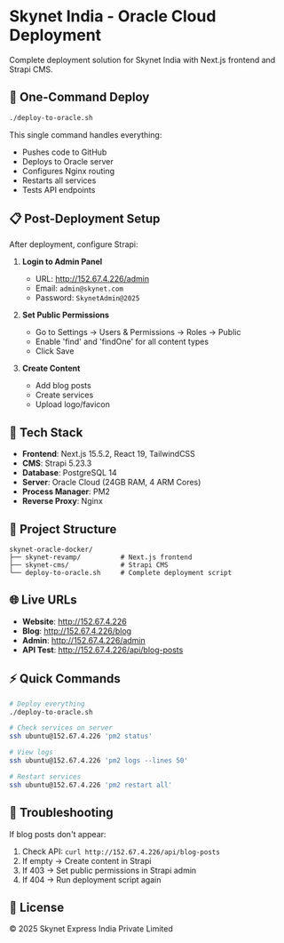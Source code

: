 # Skynet India - Oracle Cloud Deployment

Complete deployment solution for Skynet India with Next.js frontend and Strapi CMS.

## 🚀 One-Command Deploy

```bash
./deploy-to-oracle.sh
```

This single command handles everything:
- Pushes code to GitHub
- Deploys to Oracle server
- Configures Nginx routing
- Restarts all services
- Tests API endpoints

## 📋 Post-Deployment Setup

After deployment, configure Strapi:

1. **Login to Admin Panel**
   - URL: http://152.67.4.226/admin
   - Email: `admin@skynet.com`
   - Password: `SkynetAdmin@2025`

2. **Set Public Permissions**
   - Go to Settings → Users & Permissions → Roles → Public
   - Enable 'find' and 'findOne' for all content types
   - Click Save

3. **Create Content**
   - Add blog posts
   - Create services
   - Upload logo/favicon

## 🔧 Tech Stack

- **Frontend**: Next.js 15.5.2, React 19, TailwindCSS
- **CMS**: Strapi 5.23.3
- **Database**: PostgreSQL 14
- **Server**: Oracle Cloud (24GB RAM, 4 ARM Cores)
- **Process Manager**: PM2
- **Reverse Proxy**: Nginx

## 📁 Project Structure

```
skynet-oracle-docker/
├── skynet-revamp/          # Next.js frontend
├── skynet-cms/             # Strapi CMS
└── deploy-to-oracle.sh     # Complete deployment script
```

## 🌐 Live URLs

- **Website**: http://152.67.4.226
- **Blog**: http://152.67.4.226/blog
- **Admin**: http://152.67.4.226/admin
- **API Test**: http://152.67.4.226/api/blog-posts

## ⚡ Quick Commands

```bash
# Deploy everything
./deploy-to-oracle.sh

# Check services on server
ssh ubuntu@152.67.4.226 'pm2 status'

# View logs
ssh ubuntu@152.67.4.226 'pm2 logs --lines 50'

# Restart services
ssh ubuntu@152.67.4.226 'pm2 restart all'
```

## 🔧 Troubleshooting

If blog posts don't appear:
1. Check API: `curl http://152.67.4.226/api/blog-posts`
2. If empty → Create content in Strapi
3. If 403 → Set public permissions in Strapi admin
4. If 404 → Run deployment script again

## 📝 License

© 2025 Skynet Express India Private Limited